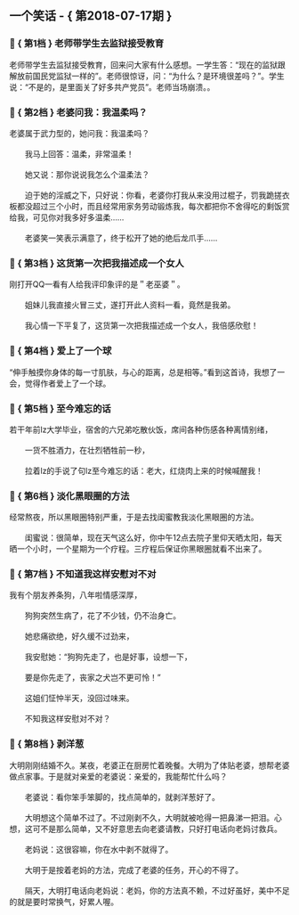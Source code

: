 ## 一个笑话 - { 第2018-07-17期 }
</hr>

### :jack_o_lantern: { 第1档 } 老师带学生去监狱接受教育
老师带学生去监狱接受教育，回来问大家有什么感想。一学生答：“现在的监狱跟解放前国民党监狱一样的”。老师很惊讶，问：“为什么？是环境很差吗？”。学生说：“不是的，是里面关了好多共产党员”。老师当场崩溃。。


### :jack_o_lantern: { 第2档 } 老婆问我：我温柔吗？
老婆属于武力型的，她问我：我温柔吗？<br/><br/>　　我马上回答：温柔，非常温柔！<br/><br/>　　她又说：那你说说我怎么个温柔法？<br/><br/>　　迫于她的淫威之下，只好说：你看，老婆你打我从来没用过棍子，罚我跪搓衣板都没超过三个小时，而且经常用家务劳动锻炼我，每次都把你不舍得吃的剩饭赏给我，可见你对我多好多温柔……<br/><br/>　　老婆笑一笑表示满意了，终于松开了她的绝后龙爪手……


### :jack_o_lantern: { 第3档 } 这货第一次把我描述成一个女人
刚打开QQ一看有人给我评印象评的是＂老巫婆＂。<br/><br/>　　姐妹儿我直接火冒三丈，遂打开此人资料一看，竟然是我弟。<br/><br/>　　我心情一下平复了，这货第一次把我描述成一个女人，我倍感欣慰！


### :jack_o_lantern: { 第4档 } 爱上了一个球
“伸手触摸你身体的每一寸肌肤，与心的距离，总是相等。”看到这首诗，我想了一会，觉得作者爱上了一个球。


### :jack_o_lantern: { 第5档 } 至今难忘的话
若干年前lz大学毕业，宿舍的六兄弟吃散伙饭，席间各种伤感各种离情别绪，<br/><br/>　　一货不胜酒力，在壮烈牺牲前一秒，<br/><br/>　　拉着lz的手说了句lz至今难忘的话：老大，红烧肉上来的时候喊醒我！


### :jack_o_lantern: { 第6档 } 淡化黑眼圈的方法
经常熬夜，所以黑眼圈特别严重，于是去找闺蜜教我淡化黑眼圈的方法。<br/><br/>　　闺蜜说：很简单，现在天气这么好，你中午12点去院子里仰天晒太阳，每天晒一个小时，一个星期为一个疗程。三疗程后保证你黑眼圈就看不出来了。


### :jack_o_lantern: { 第7档 } 不知道我这样安慰对不对
我有个朋友养条狗，八年啦情感深厚，<br/><br/>　　狗狗突然生病了，花了不少钱，仍不治身亡。<br/><br/>　　她悲痛欲绝，好久缓不过劲来，<br/><br/>　　我安慰她：“狗狗先走了，也是好事，设想一下，<br/><br/>　　要是你先走了，丧家之犬岂不更可怜！”<br/><br/>　　这姐们怔忡半天，没回过味来。<br/><br/>　　不知我这样安慰对不对？


### :jack_o_lantern: { 第8档 } 剥洋葱
大明刚刚结婚不久。某夜，老婆正在厨房忙着晚餐。大明为了体贴老婆，想帮老婆做点家事。于是就对亲爱的老婆说：亲爱的，我能帮忙什么吗？<br/><br/>　　老婆说：看你笨手笨脚的，找点简单的，就剥洋葱好了。<br/><br/>　　大明想这个简单不过了。不过刚剥不久，大明就被呛得一把鼻涕一把泪。心想，这可不是那么简单，又不好意思去向老婆请教，只好打电话向老妈讨救兵。<br/><br/>　　老妈说：这很容嘛，你在水中剥不就得了。<br/><br/>　　大明于是按着老妈的方法，完成了老婆的任务，开心的不得了。<br/><br/>　　隔天，大明打电话向老妈说：老妈，你的方法真不赖，不过好虽好，美中不足的就是要时常换气，好累人喔。

